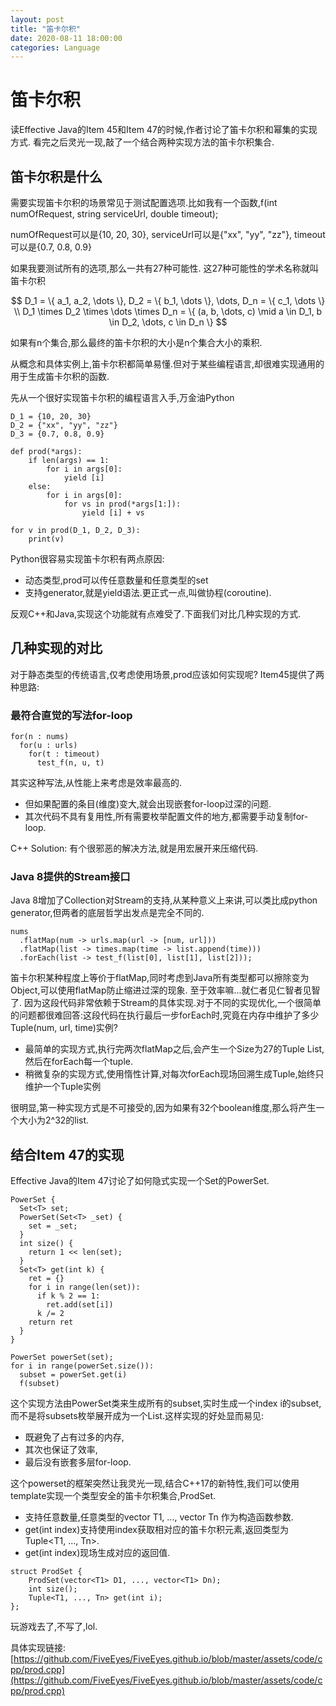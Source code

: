 ```yaml
---
layout: post
title: "笛卡尔积"
date: 2020-08-11 18:00:00
categories: Language
---
```


# 笛卡尔积

读Effective Java的Item 45和Item 47的时候,作者讨论了笛卡尔积和幂集的实现方式. 看完之后灵光一现,敲了一个结合两种实现方法的笛卡尔积集合.

## 笛卡尔积是什么

需要实现笛卡尔积的场景常见于测试配置选项.比如我有一个函数,f(int numOfRequest, string serviceUrl, double timeout);

numOfRequest可以是{10, 20, 30}, serviceUrl可以是{"xx", "yy", "zz"}, timeout可以是{0.7, 0.8, 0.9}

如果我要测试所有的选项,那么一共有27种可能性. 这27种可能性的学术名称就叫笛卡尔积

$$
D_1 = \{ a_1, a_2, \dots \}, D_2 = \{ b_1, \dots \}, \dots, D_n = \{ c_1, \dots \} \\
D_1 \times D_2 \times \dots \times D_n = \{ (a, b, \dots, c) \mid a \in D_1, b \in D_2, \dots, c \in D_n \}
$$

如果有n个集合,那么最终的笛卡尔积的大小是n个集合大小的乘积.

从概念和具体实例上,笛卡尔积都简单易懂.但对于某些编程语言,却很难实现通用的用于生成笛卡尔积的函数.

先从一个很好实现笛卡尔积的编程语言入手,万金油Python

```
D_1 = {10, 20, 30}
D_2 = {"xx", "yy", "zz"}
D_3 = {0.7, 0.8, 0.9}

def prod(*args):
    if len(args) == 1:
        for i in args[0]:
            yield [i]
    else:
        for i in args[0]:
            for vs in prod(*args[1:]):
                yield [i] + vs

for v in prod(D_1, D_2, D_3):
    print(v)
```

Python很容易实现笛卡尔积有两点原因:
  - 动态类型,prod可以传任意数量和任意类型的set
  - 支持generator,就是yield语法.更正式一点,叫做协程(coroutine).
  
反观C++和Java,实现这个功能就有点难受了.下面我们对比几种实现的方式.

## 几种实现的对比

对于静态类型的传统语言,仅考虑使用场景,prod应该如何实现呢? Item45提供了两种思路:

### 最符合直觉的写法for-loop

```
for(n : nums)
  for(u : urls)
    for(t : timeout)
      test_f(n, u, t)
```

其实这种写法,从性能上来考虑是效率最高的.
  - 但如果配置的条目(维度)变大,就会出现嵌套for-loop过深的问题.
  - 其次代码不具有复用性,所有需要枚举配置文件的地方,都需要手动复制for-loop.

C++ Solution: 有个很邪恶的解决方法,就是用宏展开来压缩代码.

### Java 8提供的Stream接口

Java 8增加了Collection对Stream的支持,从某种意义上来讲,可以类比成python generator,但两者的底层哲学出发点是完全不同的.

```
nums
  .flatMap(num -> urls.map(url -> [num, url]))
  .flatMap(list -> times.map(time -> list.append(time)))
  .forEach(list -> test_f(list[0], list[1], list[2]));
```

笛卡尔积某种程度上等价于flatMap,同时考虑到Java所有类型都可以擦除变为Object,可以使用flatMap防止缩进过深的现象.
至于效率嘛...就仁者见仁智者见智了. 因为这段代码非常依赖于Stream的具体实现.对于不同的实现优化,一个很简单的问题都很难回答:这段代码在执行最后一步forEach时,究竟在内存中维护了多少Tuple(num, url, time)实例?
  - 最简单的实现方式,执行完两次flatMap之后,会产生一个Size为27的Tuple List,然后在forEach每一个tuple.
  - 稍微复杂的实现方式,使用惰性计算,对每次forEach现场回溯生成Tuple,始终只维护一个Tuple实例

很明显,第一种实现方式是不可接受的,因为如果有32个boolean维度,那么将产生一个大小为2^32的list.

## 结合Item 47的实现

Effective Java的Item 47讨论了如何隐式实现一个Set<T>的PowerSet.

```
PowerSet {
  Set<T> set;
  PowerSet(Set<T> _set) {
    set = _set;
  }
  int size() {
    return 1 << len(set);
  }
  Set<T> get(int k) {
    ret = {}
    for i in range(len(set)):
      if k % 2 == 1:
        ret.add(set[i])
      k /= 2
    return ret
  }
}

PowerSet powerSet(set);
for i in range(powerSet.size()):
  subset = powerSet.get(i)
  f(subset)
```

这个实现方法由PowerSet类来生成所有的subset,实时生成一个index i的subset,而不是将subsets枚举展开成为一个List.这样实现的好处显而易见:
  - 既避免了占有过多的内存,
  - 其次也保证了效率,
  - 最后没有嵌套多层for-loop.

这个powerset的框架突然让我灵光一现,结合C++17的新特性,我们可以使用template实现一个类型安全的笛卡尔积集合,ProdSet.
  - 支持任意数量,任意类型的vector T1, ..., vector Tn 作为构造函数参数.
  - get(int index)支持使用index获取相对应的笛卡尔积元素,返回类型为Tuple<T1, ..., Tn>.
  - get(int index)现场生成对应的返回值.
  
```
struct ProdSet {
    ProdSet(vector<T1> D1, ..., vector<T1> Dn);
    int size();
    Tuple<T1, ..., Tn> get(int i);
};
```

玩游戏去了,不写了,lol.

具体实现链接: [https://github.com/FiveEyes/FiveEyes.github.io/blob/master/assets/code/cpp/prod.cpp](https://github.com/FiveEyes/FiveEyes.github.io/blob/master/assets/code/cpp/prod.cpp)









